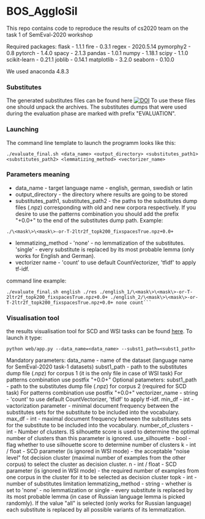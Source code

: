 # BOS_AggloSil

This repo contains code to reproduce the results of cs2020 team on the task 1 of SemEval-2020 workshop

Required packages:
flask - 1.1.1
fire - 0.3.1
regex - 2020.5.14
pymorphy2 - 0.8
pytorch - 1.4.0
spacy - 2.1.3
pandas - 1.0.1
numpy - 1.18.1
scipy - 1.1.0
scikit-learn - 0.21.1
joblib - 0.14.1
matplotlib - 3.2.0
seaborn - 0.10.0

We used anaconda 4.8.3

### Substitutes
The generated substitutes files can be found here [![DOI](https://zenodo.org/badge/DOI/10.5281/zenodo.3948252.svg)](https://doi.org/10.5281/zenodo.3948252)
To use these files one should unpack the archives.
The substitutes dumps that were used during the evaluation phase are marked with prefix "EVALUATION".

### Launching
The command line template to launch the programm looks like this:
```
./evaluate_final.sh <data_name> <output_directory> <substitutes_path1> <substitutes_path2> <lemmatizing_method> <vectorizer_name>
```
### Parameters meaning

* data_name - target language name - english, german, swedish or latin
* output_directory - the directory where results are going to be stored
* substitutes_path1, substitutes_path2 - the paths to the substitutes dump files (.npz) corresponding with old and new corpora respectively. 
If you desire to use the patterns combination you should add the prefix "+0.0+" to the end of the substitutes dump path. Example:

```
./\<mask\>\<mask\>-or-T-2ltr2f_topk200_fixspacesTrue.npz+0.0+
```

* lemmatizing_method - 'none' - no lemmatization of the substitutes. 'single' - every substitute is replaced by its most probable lemma (only works for English and German). 
* vectorizer name - 'count' to use default CountVectorizer, 'tfidf' to apply tf-idf.

command line example:
```
./evaluate_final.sh english ./res ./english_1/\<mask\>\<mask\>-or-T-2ltr2f_topk200_fixspacesTrue.npz+0.0+ ./english_2/\<mask\>\<mask\>-or-T-2ltr2f_topk200_fixspacesTrue.npz+0.0+ none count```
```
### Visualisation tool

the results visualisation tool for SCD and WSI tasks can be found [here](https://github.com/DeadBread/SCD_WSI_tool).
To launch it type:
```
python web/app.py --data_name=<data_name> --subst1_path=<subst1_path>
```
Mandatory parameters:
data_name - name of the dataset (language name for SemEval-2020 task-1 datasets)
subst1_path - path to the substitutes dump file (.npz) for corpus 1 (it is the only file in case of WSI task) For patterns combination use postfix "+0.0+"
Optional patameters:
subst1_path - path to the substitutes dump file (.npz) for corpus 2 (required for SCD task) For patterns combination use postfix "+0.0+"
vectorizer_name - string - 'count' to use default CountVectorizer, 'tfidf' to apply tf-idf.
min_df - int - vactorization parameter - minimal document frequency between the substitutes sets for the substitute to be included into the vocabulary.
max_df - int - maximal document frequency between the substitutes sets for the substitute to be included into the vocabulary.
number_of_clusters - int - Number of clusters. IS silhouette score is used to determine the optimal number of clusters than this parameter is ignored.
use_silhouette - bool - flag whether to use silhouette score to determine number of clusters
k - int / float - SCD parameter (is ignored in WSI mode) - the acceptable "noise level" fot decision cluster (maximal number of examples from the other corpus) to select the cluster as decision cluster.
n - int / float - SCD parameter (is ignored in WSI mode) - the required number of examples from one corpus in the cluster for it to be selected as decision cluster
topk - int - number of substitutes limitation
lemmatizing_method - string - whether is set to 'none' - no lemmatization or single - every substitute is replaced by its most probable lemma (in case of Russian language lemma is picked randomly).
If the value "all" is selected (only works for Russian language) each substitute is replaced by all possible variants of its lemmatization. 

